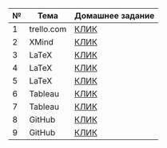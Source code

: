 |№ |Тема|Домашнее задание|
|-------------------|----|----------------|
|1|trello.com|[КЛИК](https://trello.com/b/HeVVFl4s/test1)|
|2|XMind|[КЛИК](LABA_2.xmind)|
|3|LaTeX|[КЛИК](3____.pdf)|
|4|LaTeX|[КЛИК](4_____.pdf)|
|5|LaTeX|[КЛИК](5_laba_2.pdf)|
|6|Tableau|[КЛИК](https://public.tableau.com/app/profile/.36435715/viz/MyFirstViz_16534236941980/Dashboard1)|
|7|Tableau|[КЛИК](https://public.tableau.com/app/profile/.36435715/viz/2laba/Dashboard1)|
|8|GitHub|[КЛИК](https://github.com/KUKIHD/test)|
|9|GitHub|[КЛИК](https://github.com/KUKIHD/laba2)|

